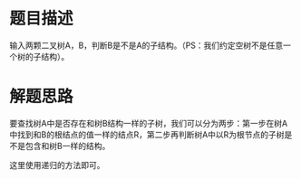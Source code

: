 # 题目描述

输入两颗二叉树A，B，判断B是不是A的子结构。（PS：我们约定空树不是任意一个树的子结构）。

# 解题思路

要查找树A中是否存在和树B结构一样的子树，我们可以分为两步：第一步在树A中找到和B的根结点的值一样的结点R，第二步再判断树A中以R为根节点的子树是不是包含和树B一样的结构。

这里使用递归的方法即可。

